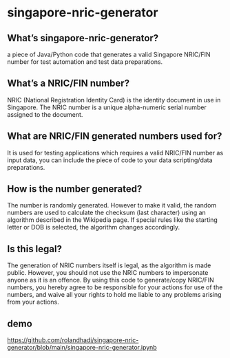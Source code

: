 # singapore-nric-generator

## What’s singapore-nric-generator?
a piece of Java/Python code that generates a valid Singapore NRIC/FIN number for test automation and test data preparations.

## What’s a NRIC/FIN number?
NRIC (National Registration Identity Card) is the identity document in use in Singapore. The NRIC number is a unique alpha-numeric serial number assigned to the document.

## What are NRIC/FIN generated numbers used for?
It is used for testing applications which requires a valid NRIC/FIN number as input data, you can include the piece of code to your data scripting/data preparations.

## How is the number generated?
The number is randomly generated. However to make it valid, the random numbers are used to calculate the checksum (last character) using an algorithm described in the Wikipedia page. If special rules like the starting letter or DOB is selected, the algorithm changes accordingly.

## Is this legal?
The generation of NRIC numbers itself is legal, as the algorithm is made public. However, you should not use the NRIC numbers to impersonate anyone as it is an offence. By using this code to generate/copy NRIC/FIN numbers, you hereby agree to be responsible for your actions for use of the numbers, and waive all your rights to hold me liable to any problems arising from your actions.


## demo
https://github.com/rolandhadi/singapore-nric-generator/blob/main/singapore-nric-generator.ipynb
